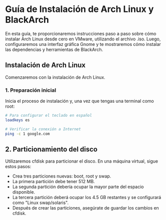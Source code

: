 # Guía de Instalación de Arch Linux y BlackArch

En esta guía, te proporcionaremos instrucciones paso a paso sobre cómo instalar Arch Linux desde cero en VMware, utilizando el archivo .iso. Luego, configuraremos una interfaz gráfica Gnome y te mostraremos cómo instalar las dependencias y herramientas de BlackArch.

## Instalación de Arch Linux

Comenzaremos con la instalación de Arch Linux.

### 1. Preparación inicial

Inicia el proceso de instalación y, una vez que tengas una terminal como root:

```bash
# Para configurar el teclado en español
loadkeys es

# Verificar la conexión a Internet
ping -c 1 google.com
```

## 2. Particionamiento del disco
Utilizaremos cfdisk para particionar el disco. En una máquina virtual, sigue estos pasos:

* Crea tres particiones nuevas: boot, root y swap.
* La primera partición debe tener 512 MB.
* La segunda partición debería ocupar la mayor parte del espacio disponible.
* La tercera partición deberá ocupar los 4.5 GB restantes y se configurará como "Linux swap/solaris".
* Después de crear las particiones, asegúrate de guardar los cambios en cfdisk.
